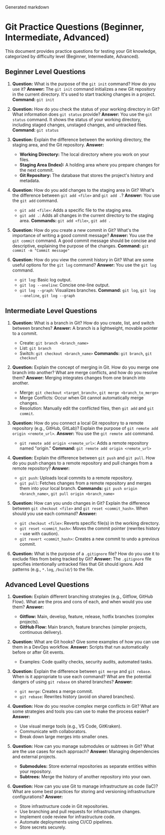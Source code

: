 Generated markdown
# Git Practice Questions (Beginner, Intermediate, Advanced)

This document provides practice questions for testing your Git knowledge, categorized by difficulty level (Beginner, Intermediate, Advanced).

## Beginner Level Questions

1.  **Question:** What is the purpose of the `git init` command? How do you use it?
    **Answer:** The `git init` command initializes a new Git repository in the current directory. It's used to start tracking changes in a project.
    **Command:** `git init`

2.  **Question:** How do you check the status of your working directory in Git? What information does `git status` provide?
    **Answer:** You use the `git status` command. It shows the status of your working directory, including staged changes, unstaged changes, and untracked files.
    **Command:** `git status`

3.  **Question:** Explain the difference between the working directory, the staging area, and the Git repository.
    **Answer:**
    *   **Working Directory:** The local directory where you work on your files.
    *   **Staging Area (Index):** A holding area where you prepare changes for the next commit.
    *   **Git Repository:** The database that stores the project's history and metadata.

4.  **Question:** How do you add changes to the staging area in Git? What's the difference between `git add <file>` and `git add .`?
    **Answer:** You use the `git add` command.
    *   `git add <file>`: Adds a specific file to the staging area.
    *   `git add .`: Adds all changes in the current directory to the staging area.
    **Commands:** `git add <file>`, `git add .`

5.  **Question:** How do you create a new commit in Git? What's the importance of writing a good commit message?
    **Answer:** You use the `git commit` command. A good commit message should be concise and descriptive, explaining the purpose of the changes.
    **Command:** `git commit -m "Commit message"`

6.  **Question:** How do you view the commit history in Git? What are some useful options for the `git log` command?
    **Answer:** You use the `git log` command.
    *   `git log`: Basic log output.
    *   `git log --oneline`: Concise one-line output.
    *   `git log --graph`: Visualizes branches.
    **Command:** `git log`, `git log --oneline`, `git log --graph`

## Intermediate Level Questions

1.  **Question:** What is a branch in Git? How do you create, list, and switch between branches?
    **Answer:** A branch is a lightweight, movable pointer to a commit.
    *   Create: `git branch <branch_name>`
    *   List: `git branch`
    *   Switch: `git checkout <branch_name>`
    **Commands:** `git branch`, `git checkout`

2.  **Question:** Explain the concept of merging in Git. How do you merge one branch into another? What are merge conflicts, and how do you resolve them?
    **Answer:** Merging integrates changes from one branch into another.
    *   Merge: `git checkout <target_branch>`, `git merge <branch_to_merge>`
    *   Merge Conflicts: Occur when Git cannot automatically merge changes.
    *   Resolution: Manually edit the conflicted files, then `git add` and `git commit`.

3.  **Question:** How do you connect a local Git repository to a remote repository (e.g., GitHub, GitLab)? Explain the purpose of `git remote add origin <remote_url>`.
    **Answer:** You use the `git remote add` command.
    *   `git remote add origin <remote_url>`: Adds a remote repository named "origin."
    **Command:** `git remote add origin <remote_url>`

4.  **Question:** Explain the difference between `git push` and `git pull`. How do you push changes to a remote repository and pull changes from a remote repository?
    **Answer:**
    *   `git push`: Uploads local commits to a remote repository.
    *   `git pull`: Fetches changes from a remote repository and merges them into your local branch.
    **Commands:** `git push origin <branch_name>`, `git pull origin <branch_name>`

5.  **Question:** How can you undo changes in Git? Explain the difference between `git checkout <file>` and `git reset <commit_hash>`. When should you use each command?
    **Answer:**
    *   `git checkout <file>`: Reverts specific file(s) in the working directory.
    *   `git reset <commit_hash>`: Moves the commit pointer (rewrites history - use with caution).
    *   `git revert <commit_hash>`: Creates a new commit to undo a previous commit.

6.  **Question:** What is the purpose of a `.gitignore` file? How do you use it to exclude files from being tracked by Git?
    **Answer:** The `.gitignore` file specifies intentionally untracked files that Git should ignore. Add patterns (e.g., `*.log`, `/build/`) to the file.

## Advanced Level Questions

1.  **Question:** Explain different branching strategies (e.g., Gitflow, GitHub Flow). What are the pros and cons of each, and when would you use them?
    **Answer:**
    *   **Gitflow:** Main, develop, feature, release, hotfix branches (complex projects).
    *   **GitHub Flow:** Main branch, feature branches (simpler projects, continuous delivery).

2.  **Question:** What are Git hooks? Give some examples of how you can use them in a DevOps workflow.
    **Answer:** Scripts that run automatically before or after Git events.
    *   Examples: Code quality checks, security audits, automated tasks.

3.  **Question:** Explain the difference between `git merge` and `git rebase`. When is it appropriate to use each command? What are the potential dangers of using `git rebase` on shared branches?
    **Answer:**
    *   `git merge`: Creates a merge commit.
    *   `git rebase`: Rewrites history (avoid on shared branches).

4.  **Question:** How do you resolve complex merge conflicts in Git? What are some strategies and tools you can use to make the process easier?
    **Answer:**
    *   Use visual merge tools (e.g., VS Code, GitKraken).
    *   Communicate with collaborators.
    *   Break down large merges into smaller ones.

5.  **Question:** How can you manage submodules or subtrees in Git? What are the use cases for each approach?
    **Answer:** Managing dependencies and external projects.
    *   **Submodules:** Store external repositories as separate entities within your repository.
    *   **Subtrees:** Merge the history of another repository into your own.

6.  **Question:** How can you use Git to manage infrastructure as code (IaC)? What are some best practices for storing and versioning infrastructure configurations?
    **Answer:**
    *   Store infrastructure code in Git repositories.
    *   Use branching and pull requests for infrastructure changes.
    *   Implement code review for infrastructure code.
    *   Automate deployments using CI/CD pipelines.
    *   Store secrets securely.
